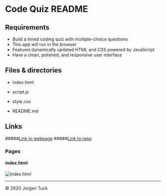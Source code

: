# Code Quiz README


## Requirements
* Build a timed coding quiz with multiple-choice questions
* This app will run in the browser
* Features dynamically updated HTML and CSS powered by JavaScript
* Have a clean, polished, and responsive user interface


## Files & directories

* index&#46;html

* script&#46;js

* style&#46;css

* README&#46;md


## Links

#####[Link to webpage](https://jamesjtuckbc.github.io/Tuck-CodeQuiz/)
#####[Link to repo](https://github.com/jamesjtuckbc/Tuck-CodeQuiz)
### Pages

#### index.html
![index.html]()

- - -

© 2020 Jorgen Tuck
